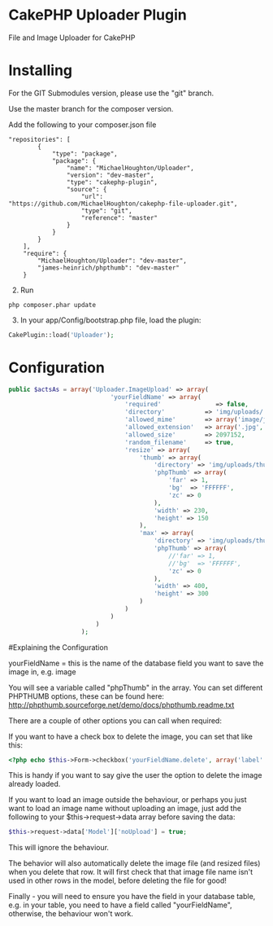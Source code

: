 # CakePHP Uploader Plugin
File and Image Uploader for CakePHP

# Installing

For the GIT Submodules version, please use the "git" branch.

Use the master branch for the composer version.

Add the following to your composer.json file

```
"repositories": [
        {
            "type": "package",
            "package": {
                "name": "MichaelHoughton/Uploader",
                "version": "dev-master",
                "type": "cakephp-plugin",
                "source": {
                    "url": "https://github.com/MichaelHoughton/cakephp-file-uploader.git",
                    "type": "git",
                    "reference": "master"
                }
            }
        }
    ],
    "require": {
        "MichaelHoughton/Uploader": "dev-master",
        "james-heinrich/phpthumb": "dev-master"
    }
```

2) Run

```
php composer.phar update
```

3) In your app/Config/bootstrap.php file, load the plugin:

```php
CakePlugin::load('Uploader');
```

# Configuration

```php
public $actsAs = array('Uploader.ImageUpload' => array(
                            'yourFieldName' => array(
                                'required'               => false,
                                'directory'           => 'img/uploads/',
                                'allowed_mime'        => array('image/jpeg', 'image/pjpeg', 'image/gif', 'image/png'),
                                'allowed_extension'   => array('.jpg', '.jpeg', '.png', '.gif'),
                                'allowed_size'        => 2097152,
                                'random_filename'     => true,
                                'resize' => array(
                                    'thumb' => array(
                                        'directory' => 'img/uploads/thumbs/',
                                        'phpThumb' => array(
                                            'far' => 1,
                                            'bg'  => 'FFFFFF',
                                            'zc' => 0
                                        ),
                                        'width' => 230,
                                        'height' => 150
                                    ),
                                    'max' => array(
                                        'directory' => 'img/uploads/thumbs/',
                                        'phpThumb' => array(
                                            //'far' => 1,
                                            //'bg'  => 'FFFFFF',
                                            'zc' => 0
                                        ),
                                        'width' => 400,
                                        'height' => 300
                                    )
                                )
                            )
                        )
                    );
```

#Explaining the Configuration

yourFieldName = this is the name of the database field you want to save the image in, e.g. image

You will see a variable called "phpThumb" in the array.  You can set different PHPTHUMB options, these can be found here:
http://phpthumb.sourceforge.net/demo/docs/phpthumb.readme.txt

There are a couple of other options you can call when required:

If you want to have a check box to delete the image, you can set that like this:

```php
<?php echo $this->Form->checkbox('yourFieldName.delete', array('label' => 'Delete this image')); ?>
```

This is handy if you want to say give the user the option to delete the image already loaded.

If you want to load an image outside the behaviour, or perhaps you just want to load an image name without uploading an image, just add the following to your $this->request->data array before saving the data:

```php
$this->request->data['Model']['noUpload'] = true;
```

This will ignore the behaviour.

The behavior will also automatically delete the image file (and resized files) when you delete that row.  It will first check that that image file name isn't used in other rows in the model, before deleting the file for good!

Finally - you will need to ensure you have the field in your database table, e.g. in your table, you need to have a field called "yourFieldName", otherwise, the behaviour won't work.